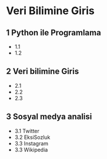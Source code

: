 # Veri Bilimine Giris


## 1 Python ile Programlama
 - 1.1
 - 1.2

## 2 Veri bilimine Giris
 - 2.1
 - 2.2
 - 2.3 

## 3 Sosyal medya analisi
 - 3.1 Twitter
 - 3.2 EksiSozluk
 - 3.3 Instagram
 - 3.3 Wikipedia